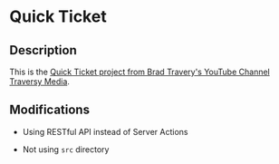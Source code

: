 # Quick Ticket

## Description

This is the [Quick Ticket project from Brad Travery's YouTube Channel Traversy Media](https://www.youtube.com/watch?v=NKiTlo_dgb8).

## Modifications

- Using RESTful API instead of Server Actions

- Not using `src` directory
